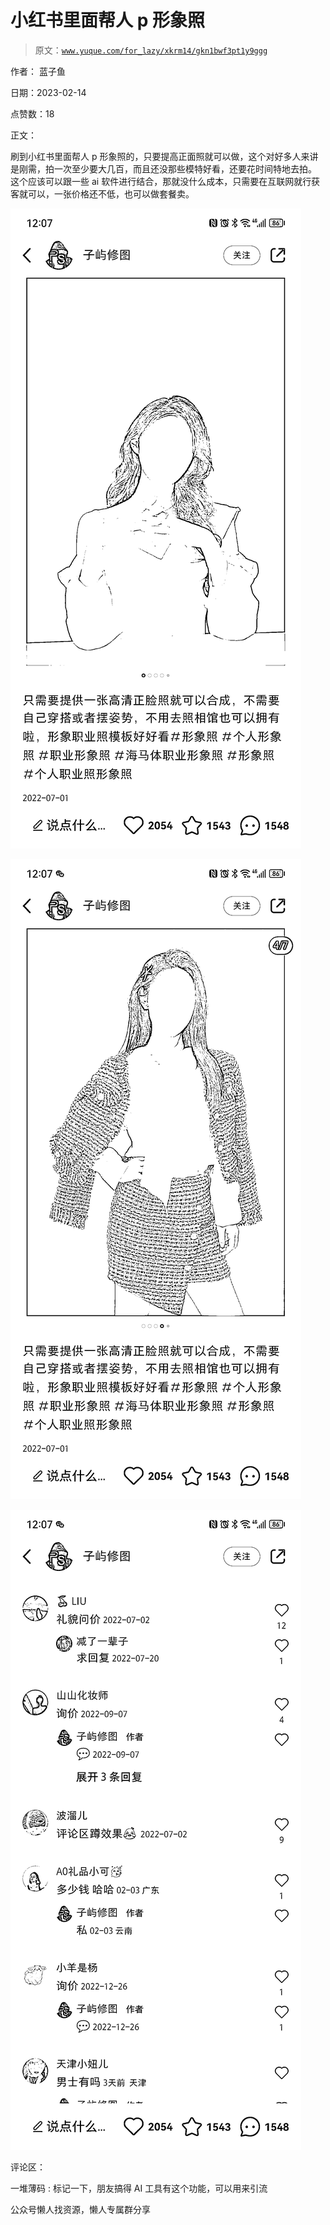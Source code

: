 # 小红书里面帮人 p 形象照

> 原文：[`www.yuque.com/for_lazy/xkrm14/gkn1bwf3pt1y9ggg`](https://www.yuque.com/for_lazy/xkrm14/gkn1bwf3pt1y9ggg)



作者： 蓝子鱼



日期：2023-02-14



点赞数：18



正文：



刷到小红书里面帮人 p 形象照的，只要提高正面照就可以做，这个对好多人来讲是刚需，拍一次至少要大几百，而且还没那些模特好看，还要花时间特地去拍。 这个应该可以跟一些 ai 软件进行结合，那就没什么成本，只需要在互联网就行获客就可以，一张价格还不低，也可以做套餐卖。



![](img/b65259b2b8a6906c52d22b2f3dd756b2.png)



![](img/caba57aa536b2dfa4b04b13cdd0bdc06.png)



![](img/a24ce4f48b941ca58b5514dbe030701f.png)



评论区：



一堆薄码 : 标记一下，朋友搞得 AI 工具有这个功能，可以用来引流



公众号懒人找资源，懒人专属群分享

